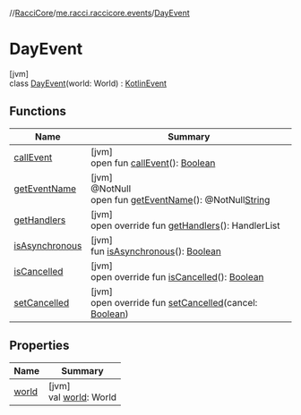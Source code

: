 //[RacciCore](../../../index.md)/[me.racci.raccicore.events](../index.md)/[DayEvent](index.md)

# DayEvent

[jvm]\
class [DayEvent](index.md)(world: World) : [KotlinEvent](../-kotlin-event/index.md)

## Functions

| Name | Summary |
|---|---|
| [callEvent](index.md#-1071638799%2FFunctions%2F-1216412040) | [jvm]<br>open fun [callEvent](index.md#-1071638799%2FFunctions%2F-1216412040)(): [Boolean](https://kotlinlang.org/api/latest/jvm/stdlib/kotlin/-boolean/index.html) |
| [getEventName](index.md#1147460734%2FFunctions%2F-1216412040) | [jvm]<br>@NotNull<br>open fun [getEventName](index.md#1147460734%2FFunctions%2F-1216412040)(): @NotNull[String](https://kotlinlang.org/api/latest/jvm/stdlib/kotlin/-string/index.html) |
| [getHandlers](../-kotlin-event/get-handlers.md) | [jvm]<br>open override fun [getHandlers](../-kotlin-event/get-handlers.md)(): HandlerList |
| [isAsynchronous](index.md#-706610981%2FFunctions%2F-1216412040) | [jvm]<br>fun [isAsynchronous](index.md#-706610981%2FFunctions%2F-1216412040)(): [Boolean](https://kotlinlang.org/api/latest/jvm/stdlib/kotlin/-boolean/index.html) |
| [isCancelled](../-kotlin-event/is-cancelled.md) | [jvm]<br>open override fun [isCancelled](../-kotlin-event/is-cancelled.md)(): [Boolean](https://kotlinlang.org/api/latest/jvm/stdlib/kotlin/-boolean/index.html) |
| [setCancelled](../-kotlin-event/set-cancelled.md) | [jvm]<br>open override fun [setCancelled](../-kotlin-event/set-cancelled.md)(cancel: [Boolean](https://kotlinlang.org/api/latest/jvm/stdlib/kotlin/-boolean/index.html)) |

## Properties

| Name | Summary |
|---|---|
| [world](world.md) | [jvm]<br>val [world](world.md): World |
